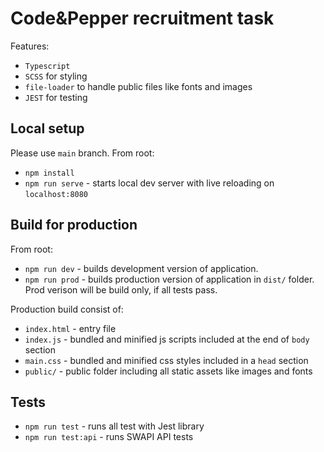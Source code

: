# Code&Pepper recruitment task
Features:
* `Typescript`
* `SCSS` for styling
* `file-loader` to handle public files like fonts and images
* `JEST` for testing

## Local setup
Please use `main` branch. From root:
* `npm install`
* `npm run serve` - starts local dev server with live reloading on `localhost:8080`

## Build for production
From root:
* `npm run dev` - builds development version of application.
* `npm run prod` - builds production version of application in `dist/` folder. Prod verison will be build only, if all tests pass.

Production build consist of:
* `index.html` - entry file
* `index.js` - bundled and minified js scripts included at the end of `body` section
* `main.css` - bundled and minified css styles included in a `head` section
* `public/` - public folder including all static assets like images and fonts

## Tests
* `npm run test` - runs all test with Jest library
* `npm run test:api` - runs SWAPI API tests
